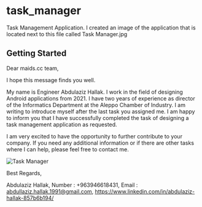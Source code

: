 # task_manager

Task Management Application.
I created an image of the application that is located next to this file called Task Manager.jpg

## Getting Started

Dear maids.cc team,

I hope this message finds you well.

My name is Engineer Abdulaziz Hallak. I work in the field of designing Android applications from 2021. I have two years of experience as director of the Informatics Department at the Aleppo Chamber of Industry. I am writing to introduce myself after the last task you assigned me. I am happy to inform you that I have successfully completed the task of designing a task management application as requested.

I am very excited to have the opportunity to further contribute to your company. If you need any additional information or if there are other tasks where I can help, please feel free to contact me.

![Task Manager](https://github.com/user-attachments/assets/43c63704-04e8-4a4e-b89f-17fb8f2f4943)



Best Regards,

Abdulaziz Hallak,
Number : +963946618431,
Email : abdullaziz.hallak.1991@gmail.com,
https://www.linkedin.com/in/abdulaziz-hallak-857b6b194/
